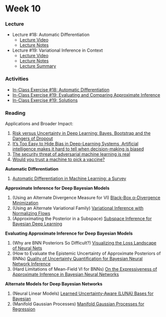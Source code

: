 # Week 10

### Lecture
- Lecture #18: Automatic Differentiation
  - [Lecture Video](https://youtu.be/_-D0DiN49fc)
  - [Lecture Notes](https://github.com/onefishy/am207/blob/master/Lectures/lecture_18_notes.ipynb)
- Lecture #19: Variational Inference in Context
  - [Lecture Video](https://youtu.be/uzG8gKJOp_w)
  - [Lecture Notes](https://github.com/onefishy/am207/blob/master/Lectures/lecture_19_notes.ipynb)
  - [Lecture Summary](https://github.com/onefishy/am207/blob/master/Lectures/lecture_19_summary.ipynb)

### Activities
- [In-Class Exercise #18: Automatic Differentiation](https://deepnote.com/workspace/weiwei-pan-2902decb-902f-40cc-9fa6-af2e3f31f15b/project/AM207Fall202118-automatic-differentiation-02e90b26-2478-4d55-a642-26ac3ab16d97/%2FIn-Class%20Exercises%2F18_automatic_differentiation.ipynb)
- [In-Class Exercise #19: Evaluating and Comparing Approximate Inference](https://deepnote.com/workspace/weiwei-pan-2902decb-902f-40cc-9fa6-af2e3f31f15b/project/AM207Fall202119-Evaluating-Approximate-Inference-a8c76561-8d32-464a-a6eb-6c3c265af434/%2FIn-Class%20Exercises%2F19_Evaluating_Approximate_Inference.ipynb)
- [In-Class Exercise #19: Solutions](https://deepnote.com/workspace/weiwei-pan-2902decb-902f-40cc-9fa6-af2e3f31f15b/project/SolutionsAM207Fall202119-Evaluating-Approximate-Inference-8f2861f7-944a-4d1c-936d-dd4937fb9904/%2FIn-Class%20Exercises%2F19_Evaluating_Approximate_Inference.ipynb)

### Reading
Applications and Broader Impact:

1.  [Risk versus Uncertainty in Deep Learning: Bayes, Bootstrap and the Dangers of Dropout](http://bayesiandeeplearning.org/2016/papers/BDL_4.pdf)
2.  [It’s Too Easy to Hide Bias in Deep-Learning Systems  Artificial intelligence makes it hard to tell when decision-making is biased](https://spectrum.ieee.org/its-too-easy-to-hide-bias-in-deeplearning-systems)
3.  [The security threat of adversarial machine learning is real](https://bdtechtalks.com/2020/10/26/adversarial-machine-learning-threat-matrix/)
4.  [Would you trust a machine to pick a vaccine?](https://review.chicagobooth.edu/economics/2020/article/would-you-trust-machine-pick-vaccine)

**Automatic Differentiation**

1.  [Automatic Differentiation in Machine Learning: a Survey](https://arxiv.org/pdf/1502.05767.pdf)

**Approximate Inference for Deep Bayesian Models**

1.  (Using an Alternate Divergence Measure for VI) [Black-Box α-Divergence Minimization](https://arxiv.org/pdf/1511.03243.pdf)
2.  (Using an Alternate Variational Family) [Variational Inference with Normalizing Flows](https://arxiv.org/pdf/1505.05770.pdf)
3.  (Approximating the Posterior in a Subspace) [Subspace Inference for Bayesian Deep Learning](http://auai.org/uai2019/proceedings/papers/435.pdf)

**Evaluating Approximate Inference for Deep Bayesian Models**

1.  (Why are BNN Posteriors So Difficult?) [Visualizing the Loss Landscape of Neural Nets](https://arxiv.org/pdf/1712.09913.pdf)
2.  (How to Evaluate the Epistemic Uncertainty of Approximate Posteriors of BNNs) [Quality of Uncertainty Quantification for Bayesian Neural Network Inference](https://arxiv.org/pdf/1906.09686.pdf)
3.  (Hard Limitations of Mean-Field VI for BNNs) [On the Expressiveness of Approximate Inference in Bayesian Neural Networks](https://arxiv.org/pdf/1909.00719.pdf)

**Alternate Models for Deep Bayesian Networks**

1.  (Neural Linear Models) [Learned Uncertainty-Aware (LUNA) Bases for Bayesian](https://arxiv.org/pdf/2006.11695.pdf)
2.  (Manifold Gaussian Processes) [Manifold Gaussian Processes for Regression](https://arxiv.org/pdf/1402.5876.pdf)
